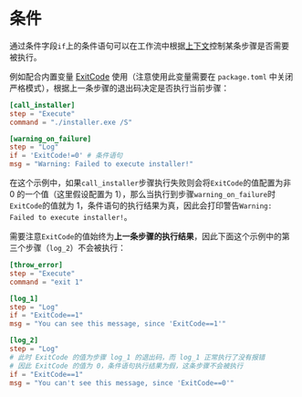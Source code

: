 # 条件
通过条件字段`if`上的条件语句可以在工作流中根据[上下文](./2-context.md)控制某条步骤是否需要被执行。

例如配合内置变量 [ExitCode](/nep/definition/2-context.html#exitcode) 使用（注意使用此变量需要在 `package.toml` 中关闭严格模式），根据上一条步骤的退出码决定是否执行当前步骤：
```toml
[call_installer]
step = "Execute"
command = "./installer.exe /S"

[warning_on_failure]
step = "Log"
if = 'ExitCode!=0' # 条件语句
msg = "Warning: Failed to execute installer!"
```
在这个示例中，如果`call_installer`步骤执行失败则会将`ExitCode`的值配置为非 0 的一个值（这里假设配置为 1），那么当执行到步骤`warning_on_failure`时`ExitCode`的值就为 1，条件语句的执行结果为真，因此会打印警告`Warning: Failed to execute installer!`。

需要注意`ExitCode`的值始终为**上一条步骤的执行结果**，因此下面这个示例中的第三个步骤（`log_2`）不会被执行：
```toml
[throw_error]
step = "Execute"
command = "exit 1"

[log_1]
step = "Log"
if = "ExitCode==1"
msg = "You can see this message, since 'ExitCode==1'"

[log_2]
step = "Log"
# 此时 ExitCode 的值为步骤 log_1 的退出码，而 log_1 正常执行了没有报错
# 因此 ExitCode 的值为 0，条件语句执行结果为假，这条步骤不会被执行
if = "ExitCode==1"
msg = "You can't see this message, since 'ExitCode==0'"
```